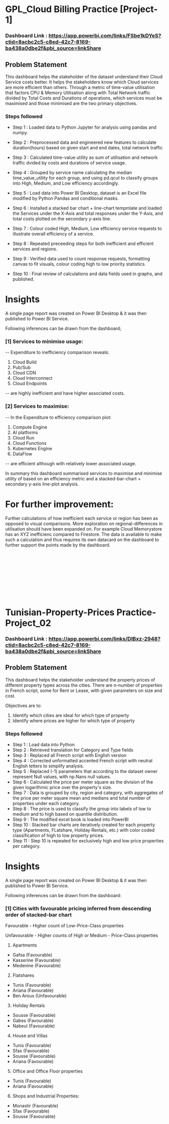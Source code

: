 # GPL_Cloud Billing Practice [Project-1]

### Dashboard Link : https://app.powerbi.com/links/FSbe1kDYeS?ctid=8acbc2c5-c8ed-42c7-8169-ba438a0dbe2f&pbi_source=linkShare

## Problem Statement

This dashboard helps the stakeholder of the dataset understand their Cloud Service costs better. It helps the stakeholders know which Cloud services are more efficient than others. Through a metric of time-value utilisation that factors CPU & Memory Utilisation along with Total Network traffic divided by Total Costs and Durations of operations, which services must be maximised and those minimised are the two primary objectives.


### Steps followed 

- Step 1 : Loaded data to Python Jupyter for analysis using pandas and numpy.

- Step 2 : Preprocessed data and engineered new features to calculate duration(hours) based on given start and end dates, total network traffic

- Step 3 : Calculated time-value utility as sum of utilisation and network traffic dvided by costs and durations of service usage.

- Step 4 : Grouped by service name calculating the median time_value_utility for each group, and using pd.qcut to classify groups into High, Medium, and Low efficiency accordingly.

- Step 5 : Load data into Power BI Desktop, dataset is an Excel file modified by Python Pandas and conditional masks. 

- Step 6 : Installed a stacked bar chart + line-chart tempmlate and loaded the Services under the X-Axis and total responses under the Y-Axis, and total costs plotted on the secondary y-axis line. 

- Step 7 : Colour coded High, Medium, Low efficiency service requests to illustrate overall efficiency of a service.

- Step 8 : Repeated preceeding steps for both inefficient and efficient services and regions.

- Step 9 : Verified data used to count response requests, formatting canvas to fit visuals, colour coding high to low priority statistics.

- Step 10 : Final review of calculations and data fields used in graphs, and published.


# Insights

A single page report was created on Power BI Desktop & it was then published to Power BI Service.

Following inferences can be drawn from the dashboard;

### [1] Services to minimise usage:
-- Expenditure to inefficiency comparison reveals: 
1. Cloud Build
2. Pub/Sub
3. Cloud CDN
4. Cloud Interconnect
5. Cloud Endpoints

-- are highly inefficient and have higher associated costs.

### [2] Services to maximise:
-- In the Expenditure to efficiency comparison plot:
1. Compute Engine
2. AI platforms
3. Cloud Run
4. Cloud Functions
5. Kubernetes Engine
6. DataFlow

-- are efficient although with relatively lower associated usage.

In summary this dashboard summarised services to maximise and minimise utility of based on an efficiency metric and a stacked-bar-chart + secondary y-axis line-plot analysis.

# For further improvement:
Further calculations of how inefficient each service or region has been as opposed to visual comparisons. More exploration on regional-differences in utilisation should have been expanded on. For example Cloud Memorystore has an XYZ inefficienc compared to Firestore. The data is available to make such a calculation and thus requires its own datacard on the dashboard to further support the points made by the dashboard.


<br />
<br />
<br />
<br />
<br />
<br />
<br />
<br />

# Tunisian-Property-Prices Practice-Project_02

### Dashboard Link : https://app.powerbi.com/links/DlBxz-2948?ctid=8acbc2c5-c8ed-42c7-8169-ba438a0dbe2f&pbi_source=linkShare

## Problem Statement

This dashboard helps the stakeholder understand the property prices of different property types across the cities. There are n-number of properties in French script, some for Rent or Lease, with given parameters on size and cost.

Objectives are to:
1. Identify which cities are ideal for which type of property
2. Identify where prices are higher for which type of property


### Steps followed 

- Step 1 : Load data into Python
- Step 2 : Retrieved translation for Category and Type fields
- Step 3 : Replaced all French script with English version
- Step 4 : Corrected unformatted accented French script with neutral English letters to simplify analysis.
- Step 5 : Replaced (-1) parameters that according to the dataset owner represent Null values, with np.Nans null values.
- Step 6 : Calculated the price per meter square as the division of the given logarithmic price over the property's size.
- Step 7 : Data is grouped by city, region and category, with aggregates of the price per meter square mean and medians and total number of properties under each category.
- Step 8 : The price is used to classify the group into labels of low to medium and to high based on quantile distribution.
- Step 9 : The modified excel book is loaded into PowerBI
- Step 10 : Stacked bar charts are iteratively created for each property type (Apartments, FLatshare, Holiday Rentals, etc.) with color coded classification of high to low property prices.
- Step 11 : Step 10 is repeated for exclusively high and low price properties per category.

# Insights

A single page report was created on Power BI Desktop & it was then published to Power BI Service.

Following inferences can be drawn from the dashboard:

### [1] Cities with favourable pricing inferred from descending order of stacked-bar chart

Favourable - Higher count of Low-Price-Class properties

Unfavourable - Higher counts of High or Medium - Price-Class properties

1. Apartments
* Gafsa (Favourable)
* Kasserine (Favourable)
* Medenine (Favourable)

2. Flatshares
* Tunis (Favourable)
* Ariana (Favourable)
* Ben Arous (Unfavourable)

3. Holiday Rentals
* Sousse (Favourable)
* Gabes (Favourable)
* Nabeul (Favourable)

4. House and Villas
* Tunis (Favourable)
* Sfax (Favourable)
* Sousse (Favourable)
* Ariana (Favourable)

5. Office and Office Floor properties
* Tunis (Favourable)
* Ariana (Favourable)

6. Shops and Industrial Properties:
* Monastir (Favourable)
* Sfax (Favourable)
* Sousse (Favourable)
